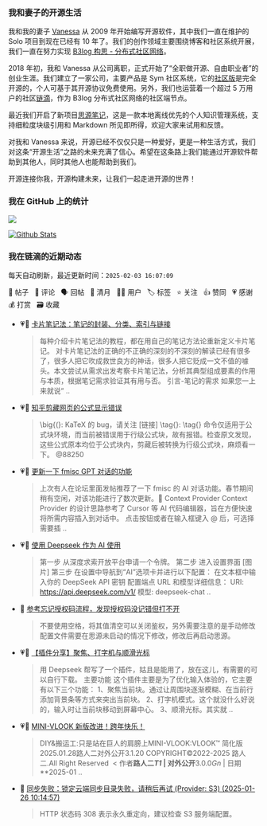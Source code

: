 ### 我和妻子的开源生活

我和我的妻子 [Vanessa](https://github.com/Vanessa219) 从 2009 年开始编写开源软件，其中我们一直在维护的 Solo 项目到现在已经有 10 年了。我们的创作领域主要围绕博客和社区系统开展，我们一直在努力实现 [B3log 构思 - 分布式社区网络](https://ld246.com/article/1546941897596)。

2018 年初，我和 Vanessa 从公司离职，正式开始了“全职做开源、自由职业者”的创业生涯。我们建立了一家公司，主要产品是 Sym 社区系统，它的[社区版](https://github.com/88250/symphony)是完全开源的，个人可基于其开源协议免费使用。另外，我们也运营着一个超过 5 万用户的社区[链滴](https://ld246.com)，作为 B3log 分布式社区网络的社区端节点。

最近我们开启了新项目[思源笔记](https://github.com/siyuan-note/siyuan)，这是一款本地离线优先的个人知识管理系统，支持细粒度块级引用和 Markdown 所见即所得，欢迎大家来试用和反馈。

对我和 Vanessa 来说，开源已经不仅仅只是一种爱好，更是一种生活方式，我们对这条“开源生活”之路的未来充满了信心。希望在这条路上我们能通过开源软件帮助到其他人，同时其他人也能帮助到我们。

开源连接你我，开源构建未来，让我们一起走进开源的世界！

### 我在 GitHub 上的统计

<a title="Hits" target="_blank" href="https://github.com/88250/88250"><img src="https://hits.b3log.org/88250/88250.svg"></a>

[![Github Stats](https://github-readme-stats.vercel.app/api?username=88250&theme=tokyonight&show_icons=true)](https://github.com/88250)

<!--events start -->

### 我在链滴的近期动态

每天自动刷新，最近更新时间：`2025-02-03 16:07:09`

📝 帖子 &nbsp; 💬 评论 &nbsp; 🗣 回帖 &nbsp; 🌙 清月 &nbsp; 👨‍💻 用户 &nbsp; 🏷️ 标签 &nbsp; ⭐️ 关注 &nbsp; 👍 赞同 &nbsp; 💗 感谢 &nbsp; 💰 打赏 &nbsp; 🗃 收藏

* 💗📝 [卡片笔记法：笔记的封装、分类、索引与链接](https://ld246.com/article/1738428810006)

  > 每种介绍卡片笔记法的教程，都在用自己的笔记方法论重新定义卡片笔记。 对卡片笔记法的正确的不正确的深刻的不深刻的解读已经有很多了，很多人把它吹成救世良方的神话，很多人把它贬成一文不值的噱头。本文尝试从需求出发考察卡片笔记法，分析其典型组成要素的作用与本质，根据笔记需求验证其有用与否。 引言-笔记的需求 如果您一上来就说“ ..
* 💗💬 [知乎剪藏网页的公式显示错误](https://ld246.com/article/1738338175327/comment/1738375752730#comments)

  > \big{(}: KaTeX 的 bug，请关注 [链接] \tag{}: \tag{} 命令仅适用于公式块环境，而当前被错误用于行级公式块，故有报错。检查原文发现，这些公式原本均位于公式块内，剪藏后被转换为行级公式块，麻烦看一下。 @88250
* 💗📝 [更新一下 fmisc GPT 对话的功能](https://ld246.com/article/1738242585053)

  > 上次有人在论坛里面发帖推荐了一下 fmisc 的 AI 对话功能。春节期间稍有空闲，对该功能进行了数次更新。🤔 Context Provider Context Provider 的设计思路参考了 Cursor 等 AI 代码编辑器，旨在方便快速将所需内容插入到对话中。 点击按钮或者在输入框键入 @ 后，可选择需要插 ..
* 💗📝 [使用 Deepseek 作为 AI 使用](https://ld246.com/article/1737538338573)

  > 第一步 从深度求索开放平台申请一个令牌。 第二步 进入设置界面 [图片] 第三步 在设置中导航到“AI”选项卡并进行以下配置： 在文本框中输入你的 DeepSeek API 密钥 配置端点 URL 和模型详细信息： URI: https://api.deepseek.com/v1/ 模型: deepseek-chat  ..
* 💬 [参考忘记授权码流程，发现授权码没记错但打不开](https://ld246.com/article/1738206227405/comment/1738206613726#comments)

  > 不要使用空格，将其值清空可以关闭鉴权，另外需要注意的是手动修改配置文件需要在思源未启动的情况下修改，修改后再启动思源。
* 💗📝 [【插件分享】聚焦、打字机与顺滑光标](https://ld246.com/article/1738054303740)

  > 用 Deepseek 帮写了一个插件，姑且是能用了，放在这儿，有需要的可以自行下载。 主要功能 这个插件主要是为了优化输入体验的，它主要有以下三个功能： 1、聚焦当前块。通过让周围块逐渐模糊、在当前行添加背景条等方式来突出当前块。 2、打字机模式。这个就没什么好说的，输入时让当前块移动到屏幕中心。 3、顺滑光标。其实就 ..
* 💗📝 [MINI-VLOOK 新版改进！跨年快乐！](https://ld246.com/article/1738070276266)

  > DIY&amp;搬运工:只是站在巨人的肩膀上MINI-VLOOK:VLOOK™ 简化版2025.01.28路人二对外公开3.1.20 COPYRIGHT©2022-2025 路人二.All Right Reserved ‍ &lt; 作者**路人二*T1* | 对外公开**3.0.0*Gn* | 日期**2025-01 ..
* 💬 [同步失败：锁定云端同步目录失败，请稍后再试 (Provider: S3) (2025-01-26 10:14:57)](https://ld246.com/article/1737857846635/comment/1737858374115#comments)

  > HTTP 状态码 308 表示永久重定向，建议检查 S3 服务端配置。


<!--events end -->

